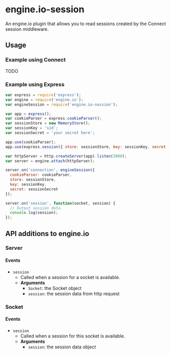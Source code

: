 engine.io-session
=================

An engine.io plugin that allows you to read sessions created by the Connect session middleware.

## Usage

### Example using Connect

TODO

### Example using Express

```js
var express = require('express');
var engine = require('engine.io');
var engineSession = require('engine.io-session');

var app = express();
var cookieParser = express.cookieParser();
var sessionStore = new MemoryStore();
var sessionKey = 'sid';
var sessionSecret = 'your secret here';

app.use(cookieParser);
app.use(express.session({ store: sessionStore, key: sessionKey, secret: sessionSecret }));

var httpServer = http.createServer(app).listen(3000);
var server = engine.attach(httpServer);

server.on('connection', engineSession({
  cookieParser: cookieParser,
  store: sessionStore,
  key: sessionKey,
  secret: sessionSecret
});

server.on('session', function(socket, session) {
  // Output session data.
  console.log(session);
});
```

## API additions to engine.io

### Server

#### Events

- `session`
    - Called when a session for a socket is available.
    - **Arguments**
      - `Socket`: the Socket object
      - `session`: the session data from http request

### Socket

#### Events

- `session`
    - Called when a session for this socket is available.
    - **Arguments**
      - `session`: the session data object
